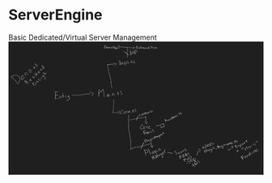 # ServerEngine
Basic Dedicated/Virtual Server Management
![Layout of code - the rough design](design.jpg)
